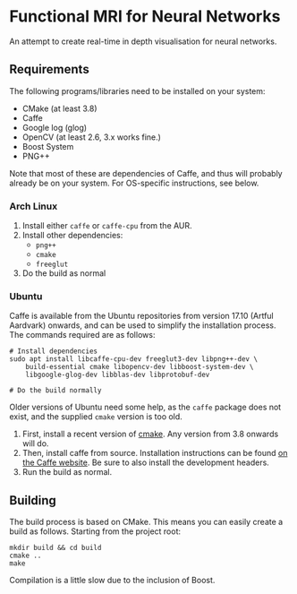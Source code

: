 # Functional MRI for Neural Networks

An attempt to create real-time in depth visualisation for neural
networks.

## Requirements

The following programs/libraries need to be installed on your system:

- CMake (at least 3.8)
- Caffe
- Google log (glog)
- OpenCV (at least 2.6, 3.x works fine.)
- Boost System
- PNG++

Note that most of these are dependencies of Caffe, and thus will
probably already be on your system. For OS-specific instructions, see
below.

### Arch Linux

1. Install either `caffe` or `caffe-cpu` from the AUR.
2. Install other dependencies:
    - `png++`
    - `cmake`
    - `freeglut`
3. Do the build as normal

### Ubuntu

Caffe is available from the Ubuntu repositories from version 17.10
(Artful Aardvark) onwards, and can be used to simplify the installation
process. The commands required are as follows:

    # Install dependencies
    sudo apt install libcaffe-cpu-dev freeglut3-dev libpng++-dev \
        build-essential cmake libopencv-dev libboost-system-dev \
        libgoogle-glog-dev libblas-dev libprotobuf-dev

    # Do the build normally

Older versions of Ubuntu need some help, as the `caffe` package does not
exist, and the supplied `cmake` version is too old.

1. First, install a recent version of [cmake](https://cmake.org/). Any
   version from 3.8 onwards will do.
2. Then, install caffe from source. Installation instructions can be
   found [on the Caffe
   website](http://caffe.berkeleyvision.org/install_apt.html). Be sure
   to also install the development headers.
3. Run the build as normal.

## Building

The build process is based on CMake. This means you can easily create a
build as follows. Starting from the project root:

    mkdir build && cd build
    cmake ..
    make

Compilation is a little slow due to the inclusion of Boost.
